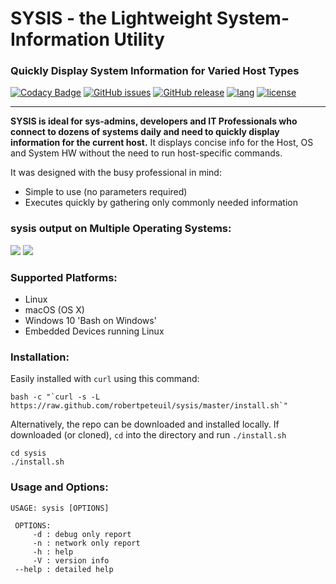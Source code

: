 # SYSIS - the Lightweight System-Information Utility
### Quickly Display System Information for Varied Host Types
[![Codacy Badge](https://api.codacy.com/project/badge/Grade/462b017e8f6b407d9783b1181b9ab869)](https://www.codacy.com/app/robertpeteuil/sysis?utm_source=github.com&amp;utm_medium=referral&amp;utm_content=robertpeteuil/sysis&amp;utm_campaign=Badge_Grade)
[![GitHub issues](https://img.shields.io/github/issues/robertpeteuil/sysis.svg)](https://github.com/robertpeteuil/sysis)
[![GitHub release](https://img.shields.io/github/release/robertpeteuil/sysis.svg?colorB=2067b8)](https://github.com/robertpeteuil/sysis)
[![lang](https://img.shields.io/badge/language-bash-89e051.svg?style=flat-square)](https://github.com/robertpeteuil/sysis)
[![license](https://img.shields.io/github/license/robertpeteuil/sysis.svg?colorB=2067b8)](https://github.com/robertpeteuil/sysis)

---

**SYSIS is ideal for sys-admins, developers and IT Professionals who connect to dozens of systems daily and need to quickly display information for the current host.**  It displays concise info for the Host, OS and System HW without the need to run host-specific commands.  

It was designed with the busy professional in mind:
- Simple to use (no parameters required)
- Executes quickly by gathering only commonly needed information
   

### sysis output on Multiple Operating Systems:
![](https://cloud.githubusercontent.com/assets/1554603/25049131/09673d58-20f5-11e7-85dc-c330e96351b4.png)
![](https://cloud.githubusercontent.com/assets/1554603/25049136/11bb20aa-20f5-11e7-94e4-8c8580fbbe5e.png)

### Supported Platforms:

  - Linux
  - macOS (OS X)
  - Windows 10 'Bash on Windows'  
  - Embedded Devices running Linux

### Installation:

Easily installed with `curl` using this command:

```
bash -c "`curl -s -L https://raw.github.com/robertpeteuil/sysis/master/install.sh`"
```


Alternatively, the repo can be downloaded and installed locally.  If downloaded (or cloned), `cd` into the directory and run `./install.sh`

```
cd sysis
./install.sh
```

### Usage and Options:

```
USAGE: sysis [OPTIONS]

 OPTIONS:
     -d	: debug only report
     -n	: network only report
     -h	: help
     -V	: version info
 --help	: detailed help
```


